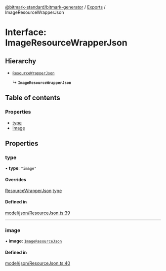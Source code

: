 [@bitmark-standard/bitmark-generator](../API.md) / [Exports](../modules.md) / ImageResourceWrapperJson

# Interface: ImageResourceWrapperJson

## Hierarchy

- [`ResourceWrapperJson`](ResourceWrapperJson.md)

  ↳ **`ImageResourceWrapperJson`**

## Table of contents

### Properties

- [type](ImageResourceWrapperJson.md#type)
- [image](ImageResourceWrapperJson.md#image)

## Properties

### type

• **type**: ``"image"``

#### Overrides

[ResourceWrapperJson](ResourceWrapperJson.md).[type](ResourceWrapperJson.md#type)

#### Defined in

[model/json/ResourceJson.ts:39](https://github.com/getMoreBrain/bitmark-generator/blob/ccb191f/src/model/json/ResourceJson.ts#L39)

___

### image

• **image**: [`ImageResourceJson`](ImageResourceJson.md)

#### Defined in

[model/json/ResourceJson.ts:40](https://github.com/getMoreBrain/bitmark-generator/blob/ccb191f/src/model/json/ResourceJson.ts#L40)

